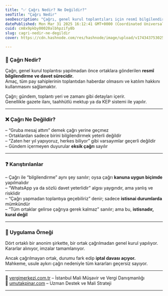 ```yaml
---
title: "✅ Çağrı Nedir? Ne Değildir?"
seoTitle: "Çağrı Nedir"
seoDescription: "Çağrı, genel kurul toplantıları için resmî bilgilendirme ve davet sürecidir, katılım ve bilgi paylaşımını kanuna uygun olarak sağlar"
datePublished: Mon Mar 31 2025 16:12:41 GMT+0000 (Coordinated Universal Time)
cuid: cm8x9pkby00020albhpzify8b
slug: cagri-nedir-ne-degildir
cover: https://cdn.hashnode.com/res/hashnode/image/upload/v1743437530256/fcdbb061-57f9-4770-95c8-8d80b524440f.webp

---
```


### 🔹 Çağrı Nedir?

Çağrı, genel kurul toplantısı yapılmadan önce ortaklara gönderilen **resmî bilgilendirme ve davet sürecidir.**  
Amaç, tüm pay sahiplerinin toplantıdan haberdar olmasını ve katılım hakkını kullanmasını sağlamaktır.

Çağrı; gündem, toplantı yeri ve zamanı gibi detayları içerir.  
Genellikle gazete ilanı, taahhütlü mektup ya da KEP sistemi ile yapılır.

---

### ❌ Çağrı Ne Değildir?

– “Gruba mesaj attım” demek çağrı yerine geçmez  
– Ortaklardan sadece birini bilgilendirmek yeterli değildir  
– “Zaten her yıl yapıyoruz, herkes biliyor” gibi varsayımlar geçerli değildir  
– Gündem içermeyen duyurular **eksik çağrı** sayılır

---

### ❓ Karıştırılanlar

– Çağrı ile “bilgilendirme” aynı şey sanılır; oysa çağrı **kanuna uygun biçimde** yapılmalıdır  
– “WhatsApp ya da sözlü davet yeterlidir” algısı yaygındır, ama yanlış ve risklidir  
– “Çağrı yapmadan toplantıya geçebiliriz” denir; sadece **istisnai durumlarda** mümkündür  
– “Tüm ortaklar gelirse çağrıya gerek kalmaz” sanılır; ama bu, **istisnadır, kural değil**

---

### 🧠 Uygulama Örneği

Dört ortaklı bir anonim şirkette, bir ortak çağrılmadan genel kurul yapılıyor.  
Kararlar alınıyor, imzalar tamamlanıyor.

Ancak çağrılmayan ortak, durumu fark edip **iptal davası açıyor.**  
Mahkeme, usule aykırı çağrı nedeniyle tüm kararları geçersiz sayıyor.

---

📎 [vergimerkezi.com.tr](https://vergimerkezi.com.tr) – İstanbul Mali Müşavir ve Vergi Danışmanlığı  
📎 [umutakpinar.com](https://umutakpinar.com) – Uzman Destek ve Mali Strateji

---